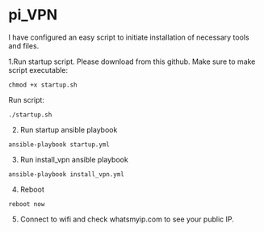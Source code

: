 # pi_VPN

I have configured an easy script to initiate installation of necessary tools and files.

1.Run startup script. Please download from this github.
	Make sure to make script executable: 
```
chmod +x startup.sh
```
Run script: 
```
./startup.sh
```
2. Run startup ansible playbook 
```
ansible-playbook startup.yml
```
3. Run install_vpn ansible playbook 
```
ansible-playbook install_vpn.yml
```
4. Reboot 
```
reboot now
```
5. Connect to wifi and check whatsmyip.com to see your public IP. 

